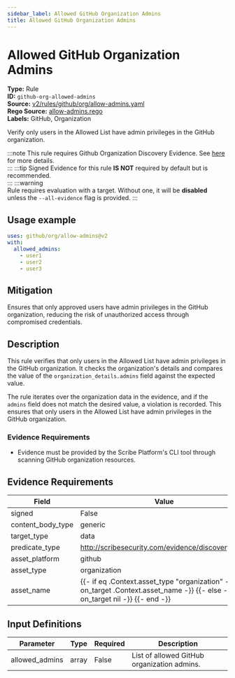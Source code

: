 ```yaml
---
sidebar_label: Allowed GitHub Organization Admins
title: Allowed GitHub Organization Admins
---  
```

# Allowed GitHub Organization Admins  
**Type:** Rule  
**ID:** `github-org-allowed-admins`  
**Source:** [v2/rules/github/org/allow-admins.yaml](https://github.com/scribe-public/sample-policies/blob/main/v2/rules/github/org/allow-admins.yaml)  
**Rego Source:** [allow-admins.rego](https://github.com/scribe-public/sample-policies/blob/main/v2/rules/github/org/allow-admins.rego)  
**Labels:** GitHub, Organization  

Verify only users in the Allowed List have admin privileges in the GitHub organization.

:::note 
This rule requires Github Organization Discovery Evidence. See [here](/docs/platforms/discover#github-discovery) for more details.  
::: 
:::tip 
Signed Evidence for this rule **IS NOT** required by default but is recommended.  
::: 
:::warning  
Rule requires evaluation with a target. Without one, it will be **disabled** unless the `--all-evidence` flag is provided.
::: 

## Usage example

```yaml
uses: github/org/allow-admins@v2
with:
  allowed_admins:
    - user1
    - user2
    - user3
```

## Mitigation  
Ensures that only approved users have admin privileges in the GitHub organization, reducing the risk of unauthorized access  through compromised credentials.


## Description  
This rule verifies that only users in the Allowed List have admin privileges in the GitHub organization.
It checks the organization's details and compares the value of the 
`organization_details.admins` field against the expected value.

The rule iterates over the organization data in the evidence, and if the `admins` field does not match 
the desired value, a violation is recorded. This ensures that only users in the Allowed List have admin privileges in the GitHub organization.

### **Evidence Requirements**
- Evidence must be provided by the Scribe Platform's CLI tool through scanning GitHub organization resources.

## Evidence Requirements  
| Field | Value |
|-------|-------|
| signed | False |
| content_body_type | generic |
| target_type | data |
| predicate_type | http://scribesecurity.com/evidence/discovery/v0.1 |
| asset_platform | github |
| asset_type | organization |
| asset_name | {{- if eq .Context.asset_type "organization" -}} {{- on_target .Context.asset_name -}} {{- else -}} {{- on_target nil -}} {{- end -}} |

## Input Definitions  
| Parameter | Type | Required | Description |
|-----------|------|----------|-------------|
| allowed_admins | array | False | List of allowed GitHub organization admins. |

